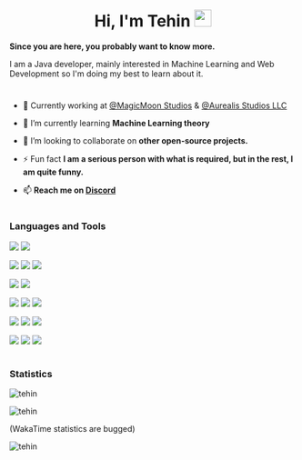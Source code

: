 [Discord]:https://discordapp.com/users/421785204957642754
<h1 align="center">Hi, I'm Tehin <img src="https://raw.githubusercontent.com/MartinHeinz/MartinHeinz/master/wave.gif" width="30px"></h1>

**Since you are here, you probably want to know more.**

I am a Java developer, mainly interested in Machine Learning and Web Development so I'm doing my best to learn about it.
#
- 📄 Currently working at [@MagicMoon Studios](https://github.com/MagicMoon-Studios) & [@Aurealis Studios LLC](https://github.com/AurealisStudiosLLC)
 
- 🌱 I’m currently learning **Machine Learning theory**

- 👯 I’m looking to collaborate on **other open-source projects.**

<!-- - 👨‍💻 All of my projects are available at [Coming Soon...](Coming Soon...) -->

- ⚡ Fun fact **I am a serious person with what is required, but in the rest, I am quite funny.**


- 📫 **Reach me on [Discord]**

#
### Languages and Tools

<p>
  <img src="https://img.shields.io/badge/Figma-F05032?style=for-the-badge&logo=figma&logoColor=white">
  <img src="https://img.shields.io/badge/Git-F05032?style=for-the-badge&logo=git&logoColor=white">
</p>
<p>
  <img src="https://img.shields.io/badge/Visual_Studio-5C2D91?style=for-the-badge&logo=visual%20studio&logoColor=white">
  <img src="https://img.shields.io/badge/Eclipse-2C2255?style=for-the-badge&logo=eclipse&logoColor=white">  
  <img src="https://img.shields.io/badge/IntelliJIDEA-000000.svg?style=for-the-badge&logo=intellij-idea&logoColor=white">
</p>
<p>
  <img src="https://img.shields.io/badge/CSS3-1572B6?style=for-the-badge&logo=css3&logoColor=white">
  <img src="https://img.shields.io/badge/HTML5-E34F26?style=for-the-badge&logo=html5&logoColor=white">
</p>
<p>
  <img src="https://img.shields.io/badge/Node.js-20232A?style=for-the-badge&logo=nodedotjs&logoColor=white">
  <img src="https://img.shields.io/badge/React-20232A?style=for-the-badge&logo=react&logoColor=61DAFB">
  <img src="https://img.shields.io/badge/Express.js-20232A?style=for-the-badge&logo=express&logoColor=white">
</p>
<p>
  <img src="https://img.shields.io/badge/Java-E32D2D?style=for-the-badge&logo=java&logoColor=white">
  <img src="https://img.shields.io/badge/JavaScript-F7DF1E?style=for-the-badge&logo=javascript&logoColor=black">
  <img src="https://img.shields.io/badge/typescript-%23007ACC.svg?style=for-the-badge&logo=typescript&logoColor=white">
</p>
<p>
  <img src="https://img.shields.io/badge/MongoDB-4EA94B?style=for-the-badge&logo=mongodb&logoColor=white">
  <img src="https://img.shields.io/badge/MySQL-EC9322?style=for-the-badge&logo=mysql&logoColor=white">
  <img src="https://img.shields.io/badge/redis-CC0000.svg?&style=for-the-badge&logo=redis&logoColor=white">
</p>

# 
  
### Statistics
<p><img align="center" src="https://github-readme-streak-stats.herokuapp.com/?user=tehin&" alt="tehin" /></p>
<p><img align="center" src="https://github-readme-stats.vercel.app/api?username=tehin&show_icons=true&locale=en&count_private=true" alt="tehin" /></p>

(WakaTime statistics are bugged)
<p><img alig="center" src="https://github-readme-stats.vercel.app/api/wakatime?username=Tehin&v=2&range=last_7_days&custom_title=This week:" alt="tehin"/></p>
